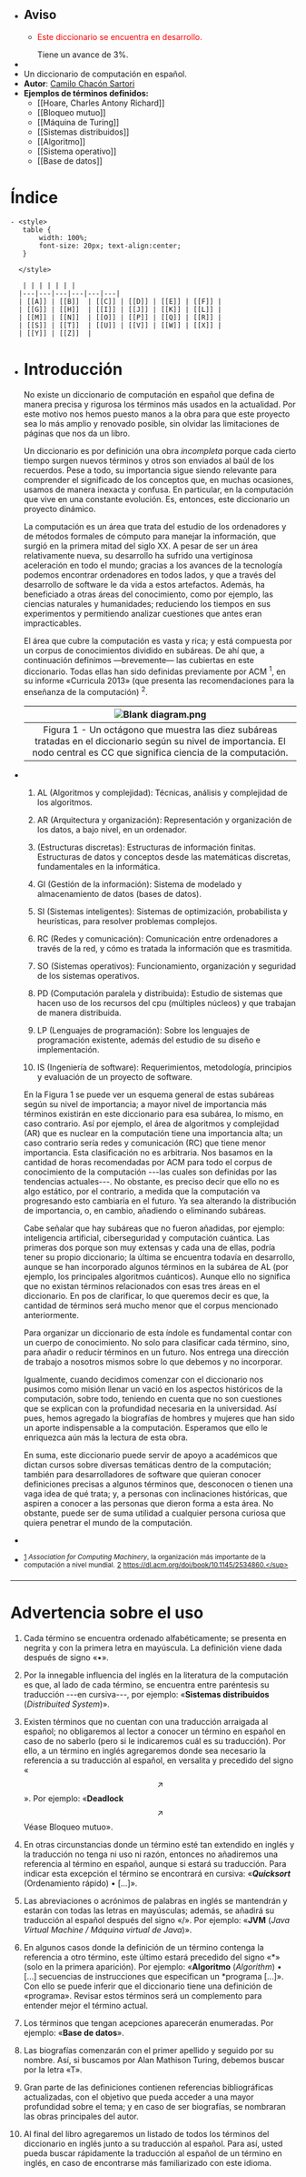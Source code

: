 - ## Aviso
	- <p style="color:red"> Este diccionario se encuentra en desarrollo.</p> Tiene un avance de  3%.
-
- Un diccionario de computación en español.
- **Autor**: [Camilo Chacón Sartori](https://camilochs.github.io/web/)
- **Ejemplos de términos definidos:**
	- [[Hoare, Charles Antony Richard]]
	- [[Bloqueo mutuo]]
	- [[Máquina de Turing]]
	- [[Sistemas distribuidos]]
	- [[Algoritmo]]
	- [[Sistema operativo]]
	- [[Base de datos]]
# Índice
	- <style>
	   table {
	       width: 100%;
	       font-size: 20px; text-align:center; 
	   }
	  
	  </style>
	  
	   | | | | | | |
	  |---|---|---|---|---|---|
	  | [[A]] | [[B]]  | [[C]] | [[D]] | [[E]] | [[F]] |
	  | [[G]] | [[H]]  | [[I]] | [[J]] | [[K]] | [[L]] |
	  | [[M]] | [[N]]  | [[O]] | [[P]] | [[Q]] | [[R]] |
	  | [[S]] | [[T]]  | [[U]] | [[V]] | [[W]] | [[X]] |
	  | [[Y]] | [[Z]]  |
- # Introducción
  
  No existe un diccionario de computación en español que defina de manera precisa y rigurosa los términos más usados en la actualidad. Por este motivo nos hemos puesto manos a la obra para que este proyecto sea lo más amplio y renovado posible, sin olvidar las limitaciones de páginas que nos da un libro.
  
  Un diccionario es por definición una obra _incompleta_ porque cada cierto tiempo surgen nuevos términos y otros son enviados al baúl de los recuerdos. Pese a todo, su importancia sigue siendo relevante para comprender el significado de los conceptos que, en muchas ocasiones, usamos de manera inexacta y confusa. En particular, en la computación que vive en una constante evolución. Es, entonces, este diccionario un proyecto dinámico.
  
  La computación es un área que trata del estudio de los ordenadores y de métodos formales de cómputo para manejar la información, que surgió en la primera mitad del siglo XX. A pesar de ser un área relativamente nueva, su desarrollo ha sufrido una vertiginosa aceleración en todo el mundo; gracias a los avances de la tecnología podemos encontrar ordenadores en todos lados, y que a través del desarrollo de software le da vida a estos artefactos. Además, ha beneficiado a otras áreas del conocimiento, como por ejemplo, las ciencias naturales y humanidades; reduciendo los tiempos en sus experimentos y permitiendo analizar cuestiones que antes eran impracticables.
  
  El área que cubre la computación es vasta y rica; y está compuesta por un corpus de conocimientos dividido en subáreas. De ahí que, a continuación definimos —brevemente— las cubiertas en este diccionario. Todas ellas han sido definidas previamente por ACM <sup><a name="acm">1</a></sup>, en su informe «Curricula 2013» (que presenta las recomendaciones para la enseñanza de la computación) <sup><a name="acm_curricula">2</a></sup>.
  
  | ![Blank diagram.png](../assets/Blank_diagram_1658865364792_0.png) |
  |:--:|
  | Figura 1 - Un octágono que muestra las diez subáreas tratadas en el diccionario según su nivel de importancia. El nodo central es CC que significa ciencia de la computación. |
- 1. AL (Algoritmos y complejidad): Técnicas, análisis y complejidad de los algoritmos.
  
  2. AR (Arquitectura y organización): Representación y organización de los datos, a bajo nivel, en un ordenador.
  
  3. (Estructuras discretas): Estructuras de información finitas. Estructuras de datos y conceptos desde las matemáticas discretas, fundamentales en la informática.
  
  4. GI (Gestión de la información): Sistema de modelado y almacenamiento de datos (bases de datos).
  5. SI (Sistemas inteligentes): Sistemas de optimización, probabilista y heurísticas, para resolver problemas complejos.
  6. RC (Redes y comunicación): Comunicación entre ordenadores a través de la red, y cómo es tratada la información que es trasmitida.
  7. SO (Sistemas operativos): Funcionamiento, organización y seguridad de los sistemas operativos.
  
  8. PD (Computación paralela y distribuida): Estudio de sistemas que hacen uso de los recursos del cpu (múltiples núcleos) y que trabajan de manera distribuida.
  
  9. LP (Lenguajes de programación): Sobre los lenguajes de programación existente, además del estudio de su diseño e implementación. 
  
  10. IS (Ingeniería de software): Requerimientos, metodología, principios y evaluación de un proyecto de software.
  
  
  En la Figura 1 se puede ver un esquema general de estas subáreas según su nivel de importancia; a mayor nivel de importancia más términos existirán en este diccionario para esa subárea, lo mismo, en caso contrario. Así por ejemplo, el área de algoritmos y complejidad (AR) que es nuclear en la computación tiene una importancia alta; un caso contrario sería redes y comunicación (RC) que tiene menor importancia. Esta clasificación no es arbitraria. Nos basamos en la cantidad de horas recomendadas por ACM para todo el corpus de conocimiento de la computación ---las cuales son definidas por las tendencias actuales---. No obstante, es preciso decir que ello no es algo estático, por el contrario, a medida que la computación va progresando esto cambiaría en el futuro. Ya sea alterando la distribución de importancia, o, en cambio, añadiendo o eliminando subáreas.
  
  Cabe señalar que hay subáreas que no fueron añadidas, por ejemplo: inteligencia artificial, ciberseguridad y computación cuántica. Las primeras dos porque son muy extensas y cada una de ellas, podría tener su propio diccionario; la última se encuentra todavía en desarrollo, aunque se han incorporado algunos términos en la subárea de AL (por ejemplo, los principales algoritmos cuánticos). Aunque ello no significa que no existan términos relacionados con esas tres áreas en el diccionario. En pos de clarificar, lo que queremos decir es que, la cantidad de términos será mucho menor que el corpus mencionado anteriormente.
  
  Para organizar un diccionario de esta índole es fundamental contar con un cuerpo de conocimiento. No solo para clasificar cada término, sino, para añadir o reducir términos en un futuro. Nos entrega una dirección de trabajo a nosotros mismos sobre lo que debemos y no incorporar.
  
  Igualmente, cuando decidimos comenzar con el diccionario nos pusimos como misión llenar un vació en los aspectos históricos de la computación, sobre todo, teniendo en cuenta que no son cuestiones que se explican con la profundidad necesaria en la universidad. Así pues, hemos agregado la biografías de hombres y mujeres que han sido un aporte indispensable a la computación. Esperamos que ello le enriquezca aún más la lectura de esta obra.
  
  En suma, este diccionario puede servir de apoyo a académicos que dictan cursos sobre diversas temáticas dentro de la computación; también para desarrolladores de software que quieran conocer definiciones precisas a algunos términos que, desconocen o tienen una vaga idea de qué trata; y, a personas con inclinaciones históricas, que aspiren a conocer a las personas que dieron forma a esta área. No obstante, puede ser de suma utilidad a cualquier persona curiosa que quiera penetrar el mundo de la computación.
-
- <sup>[1](#acm)  _Association for Computing Machinery_, la organización más importante de la computación a nivel mundial.</sup>
  <sup>[2](#acm_curricua)  https://dl.acm.org/doi/book/10.1145/2534860.</sup>
- ---
# Advertencia sobre el uso


1.  Cada término se encuentra ordenado alfabéticamente; se presenta en negrita y con la primera letra en mayúscula. La definición viene dada después de signo «•».


2. Por la innegable influencia del inglés en la literatura de la computación es que, al lado de cada término, se encuentra entre paréntesis su traducción ---en cursiva---, por ejemplo: «**Sistemas distribuidos** (_Distribuited System_)».


3. Existen términos que no cuentan con una traducción arraigada al español; no obligaremos al lector a conocer un término en español en caso de no saberlo (pero si le indicaremos cuál es su traducción). Por ello, a un término en inglés agregaremos donde sea necesario la referencia a su traducción al español, en versalita y precedido del signo «$$\nearrow$$». Por ejemplo: «**Deadlock** $$\nearrow$$ Véase Bloqueo mutuo».


4. En otras circunstancias donde un término esté tan extendido en inglés y la traducción no tenga ni uso ni razón, entonces no añadiremos una referencia al término en español, aunque si estará su traducción. Para indicar esta 
excepción el término se encontrará en cursiva: «**_Quicksort_** (Ordenamiento rápido) • [...]».


5. Las abreviaciones o acrónimos de palabras en inglés se mantendrán y estarán con todas las letras en mayúsculas; además, se añadirá su traducción al español después del signo «/». Por ejemplo: «**JVM** (_Java Virtual Machine / Máquina virtual de Java_)».


6. En algunos casos donde la definición de un término contenga la referencia a otro término, este último estará precedido del signo «*» (solo en la primera aparición). Por ejemplo: «**Algoritmo** (_Algorithm_) • [...] secuencias de instrucciones que especifican un *programa [...]». Con ello se puede inferir que el diccionario tiene una definición de «programa». Revisar estos términos será un complemento para entender mejor el término actual.


7. Los términos que tengan acepciones aparecerán enumeradas. Por ejemplo: «**Base de datos**».


8. Las biografías comenzarán con el primer apellido y seguido por su nombre. Así, si buscamos por Alan Mathison Turing, debemos buscar por la letra «T».


9. Gran parte de las definiciones contienen referencias bibliográficas actualizadas, con el objetivo que pueda acceder a una mayor profundidad sobre el tema; y en caso de ser biografías, se nombraran las obras principales del autor.


10. Al final del libro agregaremos un listado de todos los términos del diccionario en inglés junto a su traducción al español. Para así, usted pueda buscar rápidamente la traducción al español de un término en inglés, en caso de encontrarse más familiarizado con este idioma.
